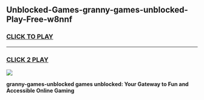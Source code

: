 
## Unblocked-Games-granny-games-unblocked-Play-Free-w8nnf
<h3>
<a href="https://premium76.site?title=granny-games-unblocked&ref=10A">CLICK TO PLAY</a></h3>
<hr>

<h3>
<a href="https://premium76.site?title=granny-games-unblocked&ref=10A">CLICK 2 PLAY</a>
  
</h3>

<a href="https://premium76.site?title=granny-games-unblocked&ref=10A"><img src="https://clearcache.store/games.png"></a>


**granny-games-unblocked games unblocked: Your Gateway to Fun and Accessible Online Gaming**
